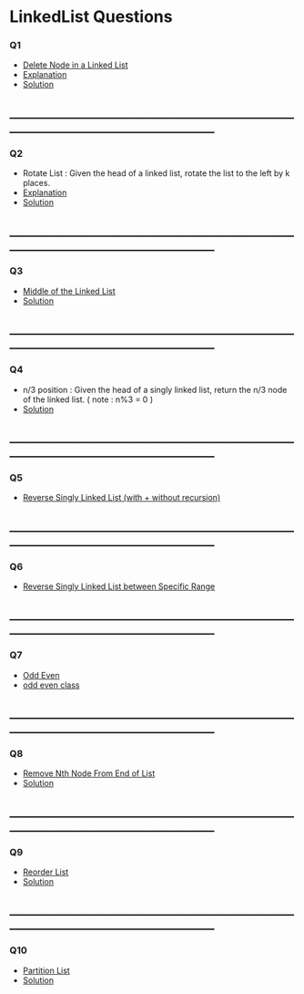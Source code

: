 <h1>LinkedList Questions</h1>

<h3>Q1</h3>
<ul>
<li><a href = "https://leetcode.com/problems/delete-node-in-a-linked-list/">Delete Node in a Linked List</a></li>
<li><a href = "https://docs.google.com/presentation/d/19gjPKcDh4TJIGIcW0-ZHhUhzWHNwmxz8kZoBkB39odU/edit?usp=sharing">Explanation</a></li>
<li><a href = "https://github.com/AbdullmenemFayez/Data-Structer-course-2022-2023/blob/main/2.LinkedList/solutions/Q1.java">Solution</a></li>
</ul>

<h2>______________________________________________________________________________________</h2>

<h3>Q2</h3>
<ul>
<li>Rotate List : Given the head of a linked list, rotate the list to the left by k places.</li>
<li><a href = "https://docs.google.com/presentation/d/1el0clbFqN6Ab4UhbqeUMq31ZrpEsgsKdg4_pH5vidE4/edit#slide=id.p">Explanation</a></li>
<li><a href = "https://github.com/AbdullmenemFayez/Data-Structer-course-2022-2023/blob/main/2.LinkedList/solutions/Q2.java">Solution</a></li>
</ul>

<h2>______________________________________________________________________________________</h2>

<h3>Q3</h3>
<ul>
<li><a href = "https://leetcode.com/problems/middle-of-the-linked-list/">Middle of the Linked List</a></li>
<li><a href = "https://github.com/AbdullmenemFayez/Data-Structer-course-2022-2023/blob/main/2.LinkedList/solutions/Q3.java">Solution</a></li>
</ul>

<h2>______________________________________________________________________________________</h2>

<h3>Q4</h3>
<ul>
<li>n/3 position : Given the head of a singly linked list, return the n/3 node of the linked list. ( note : n%3 = 0 ) </li>
<li><a href = "https://github.com/AbdullmenemFayez/Data-Structer-course-2022-2023/blob/main/2.LinkedList/solutions/Q4.java">Solution</a></li>
</ul>

<h2>______________________________________________________________________________________</h2>

<h3>Q5</h3>
<ul>
<li><a href = "https://github.com/AbdullmenemFayez/Data-Structer-course-2022-2023/blob/main/2.LinkedList/solutions/reverse.java">Reverse Singly Linked List (with + without recursion) </a></li>
</ul>

<h2>______________________________________________________________________________________</h2>

<h3>Q6</h3>
<ul>
<li><a href = "https://github.com/AbdullmenemFayez/Data-Structer-course-2022-2023/blob/main/2.LinkedList/solutions/reverse_between.java">Reverse Singly Linked List between Specific Range </a></li>
</ul>

<h2>______________________________________________________________________________________</h2>

<h3>Q7</h3>
<ul>
<li><a href = "https://leetcode.com/problems/odd-even-linked-list/">Odd Even </a></li>
<li><a href = "https://github.com/AbdullmenemFayez/Data-Structer-course-2022-2023/blob/main/2.LinkedList/solutions/oddEven.java">odd even  class </a></li>
</ul>


<h2>______________________________________________________________________________________</h2>

<h3>Q8</h3>
<ul>
<li><a href = "https://leetcode.com/problems/remove-nth-node-from-end-of-list/submissions/685769712/">Remove Nth Node From End of List</a></li>
<li><a href = "https://github.com/AbdullmenemFayez/Data-Structer-course-2022-2023/blob/main/2.LinkedList/solutions/RemoveNthNode.java">Solution</a></li>
</ul>

<h2>______________________________________________________________________________________</h2>

<h3>Q9</h3>
<ul>
<li><a href = "https://leetcode.com/problems/reorder-list/description/">Reorder List</a></li>
<li><a href = "https://github.com/AbdullmenemFayez/Data-Structer-course-2022-2023/blob/main/2.LinkedList/solutions/ReorderList.java">Solution</a></li>
</ul>


<h2>______________________________________________________________________________________</h2>

<h3>Q10</h3>
<ul>
<li><a href = "https://leetcode.com/problems/partition-list/description/">Partition List</a></li>
<li><a href = "https://github.com/AbdullmenemFayez/Data-Structer-course-2022-2023/blob/main/2.LinkedList/solutions/PartitionList.java">Solution</a></li>
</ul>
